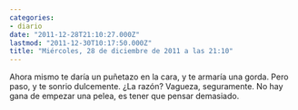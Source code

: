 ```yaml
---
categories:
- diario
date: "2011-12-28T21:10:27.000Z"
lastmod: "2011-12-30T10:17:50.000Z"
title: "Miércoles, 28 de diciembre de 2011 a las 21:10"
---
```


Ahora mismo te darí­a un puñetazo en la cara, y te armarí­a una gorda. Pero paso, y te sonrio dulcemente. ¿La razón? Vagueza, seguramente. No hay gana de empezar una pelea, es tener que pensar demasiado.